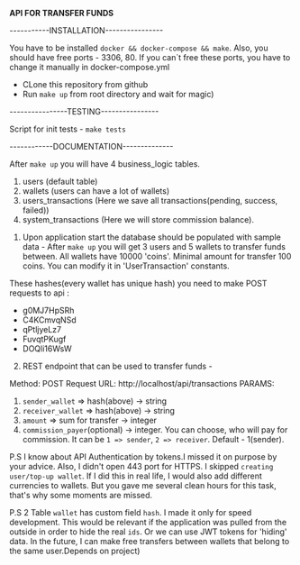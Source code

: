 **API FOR TRANSFER FUNDS**

-----------INSTALLATION----------------

You have to be installed `docker && docker-compose && make`.
Also, you should have free ports - 3306, 80. If you can`t free these ports, you have to change it manually in docker-compose.yml

- CLone this repository from github
- Run `make up` from root directory and wait for magic)

----------------TESTING----------------

Script for init tests - 
`make tests`

------------DOCUMENTATION--------------

After `make up` you will have 4 business_logic tables. 
1. users (default table)
2. wallets (users can have a lot of wallets)
3. users_transactions (Here we save all transactions(pending, success, failed))
4. system_transactions (Here we will store commission balance).

1) Upon application start the database should be populated with sample data - 
After `make up` you will get 3 users and 5 wallets to transfer funds between. All wallets have 10000 'coins'.
Minimal amount for transfer  100 coins. You can modify it in 'UserTransaction' constants.   
   
These hashes(every wallet has unique hash) you need to make POST requests to api :
   - g0MJ7HpSRh
   - C4KCmvqNSd
   - qPtljyeLz7 
   - FuvqtPKugf 
   - DOQli16WsW 


2) REST endpoint that can be used to transfer funds -

Method: POST
Request URL: http://localhost/api/transactions
PARAMS:
1. `sender_wallet` => hash(above) -> string 
2. `receiver_wallet` => hash(above) -> string
3. `amount` => sum for transfer -> integer
4. `commission_payer`(optional) -> integer. You can choose, who will pay for commission.
It can be `1 => sender`, `2 => receiver`. Default - 1(sender).



P.S 
    I know about API Authentication by tokens.I missed it on purpose by your advice. Also, I didn't open 443 port for HTTPS.
I skipped `creating user/top-up wallet`. If I did this in real life, I would also add different currencies to wallets.
But you gave me several clean hours for this task, that's why some moments are missed.

P.S 2
    Table `wallet` has custom field `hash`. I made it only for speed development.
This would be relevant if the application was pulled from the outside in order to hide the real `ids`.
Or we can use JWT tokens for 'hiding' data. In the future, I can make free transfers between wallets that belong to the same user.Depends on project)
